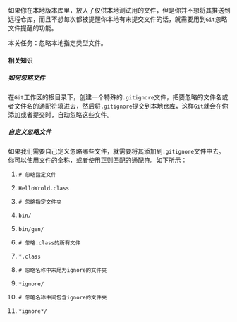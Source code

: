 如果你在本地版本库里，放入了仅供本地测试用的文件，但是你并不想将其推送到远程仓库，而且不想每次都被提醒你本地有未提交文件的话，就需要用到`Git`忽略文件提醒的功能。

本关任务：忽略本地指定类型文件。

#### 相关知识

##### 如何忽略文件

在`Git`工作区的根目录下，创建一个特殊的`.gitignore`文件，把要忽略的文件名或者文件名的通配符填进去，然后将`.gitignore`提交到本地仓库，这样`Git`就会在你添加或者提交时，自动忽略这些文件。

##### 自定义忽略文件

如果我们需要自己定义忽略哪些文件，就需要将其添加到`.gitignore`文件中去。你可以使用文件的全称，或者使用正则匹配的通配符。如下所示：

1.  `# 忽略指定文件`
2.  `HelloWrold.class`

4.  `# 忽略指定文件夹`
5.  `bin/`
6.  `bin/gen/`

8.  `# 忽略.class的所有文件`
9.  `*.class`

11.  `# 忽略名称中末尾为ignore的文件夹`
12.  `*ignore/`

14.  `# 忽略名称中间包含ignore的文件夹`
15.  `*ignore*/`